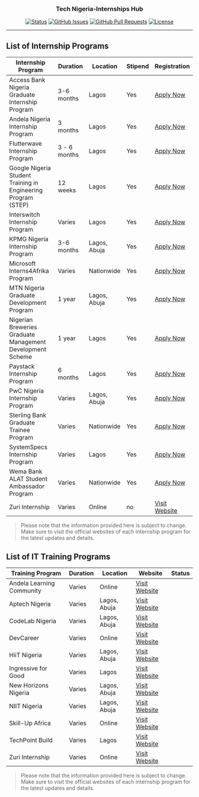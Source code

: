 <h3 align="center">Tech Nigeria-Internships Hub</h3>

<div align="center">

[![Status](https://img.shields.io/badge/status-active-success.svg)](https://github.com/Petsamuel/TechNigeria-InternshipsHub) [![GitHub Issues](https://img.shields.io/github/issues/kylelobo/The-Documentation-Compendium.svg)](https://github.com/TechNigeria-InternshipsHub) [![GitHub Pull Requests](https://img.shields.io/github/issues-pr/kylelobo/The-Documentation-Compendium.svg)](https://github.com/kylelobo/The-Documentation-Compendium/pulls)
[![License](https://img.shields.io/badge/license-MIT-blue.svg)](/LICENSE)

</div>

---

## List of Internship Programs

| Internship Program                                            | Duration     | Location     | Stipend | Registration                                                                 |
| ------------------------------------------------------------- | ------------ | ------------ | ------- | ---------------------------------------------------------------------------- |
| Access Bank Nigeria Graduate Internship Program               | 3-6 months   | Lagos        | Yes     | [Apply Now](https://www.accessbankplc.com/careers/job-opportunities)                                   |
| Andela Nigeria Internship Program                             | 3 months     | Lagos        | Yes     | [Apply Now](https://andela.com/careers)                                      |
| Flutterwave Internship Program                                | 3 - 6 months | Lagos        | Yes     | [Apply Now](https://flutterwave.com/careers)                                 |
| Google Nigeria Student Training in Engineering Program (STEP) | 12 weeks     | Lagos        | Yes     | [Apply Now](https://buildyourfuture.withgoogle.com/programs/step/)           |
| Interswitch Internship Program                                | Varies       | Lagos        | Yes     | [Apply Now](https://www.interswitchgroup.com/careers)                        |
| KPMG Nigeria Internship Program                               | 3-6 months   | Lagos, Abuja | Yes     | [Apply Now](https://www.kpmg.com)                                            |
| Microsoft Interns4Afrika Program                              | Varies       | Nationwide   | Yes     | [Apply Now](https://www.microsoft.com/en-af/Interns4Afrika)                  |
| MTN Nigeria Graduate Development Program                      | 1 year       | Lagos, Abuja | Yes     | [Apply Now](https://group.mtn.com/careers/)                                       |
| Nigerian Breweries Graduate Management Development Scheme     | 1 year       | Lagos        | Yes     | [Apply Now](https://www.nigerianbreweries.com)                               |
| Paystack Internship Program                                   | 6 months     | Lagos        | Yes     | [Apply Now](https://paystack.com/careers)                                    |
| PwC Nigeria Internship Program                                | Varies       | Lagos, Abuja | Yes     | [Apply Now](https://www.pwc.com/ng/en/careers/internship-opportunities.html) |
| Sterling Bank Graduate Trainee Program                        | Varies       | Nationwide   | Yes     | [Apply Now](https://sterling.ng/graduatetrainee)                             |
| SystemSpecs Internship Program                                | Varies       | Lagos        | Yes     | [Apply Now](https://systemspecs.com.ng/the-academy/)                                  |
| Wema Bank ALAT Student Ambassador Program                     | Varies       | Nationwide   | Yes     | [Apply Now](https://www.alat.ng/ambassadors)                                 |
| Zuri Internship           | Varies   | Online       |no| [Visit Website](Https://internship.zuri.team)  |

> Please note that the information provided here is subject to change. Make sure to visit the official websites of each internship program for the latest updates and details.

## List of IT Training Programs

| Training Program          | Duration | Location     | Website                                        | Status |
| ------------------------- | -------- | ------------ | ---------------------------------------------- | ------ |
| Andela Learning Community | Varies   | Online       | [Visit Website](https://andela.com/alc)        |
| Aptech Nigeria            | Varies   | Lagos, Abuja | [Visit Website](https://www.aptech-ng.com)     |
| CodeLab Nigeria           | Varies   | Lagos, Abuja | [Visit Website](https://www.codelab.com.ng)    |
| DevCareer                 | Varies   | Online       | [Visit Website](https://devcareer.io)          |
| HiiT Nigeria              | Varies   | Lagos, Abuja | [Visit Website](https://www.hiitplc.com)       |
| Ingressive for Good       | Varies   | Lagos        | [Visit Website](https://ingressive.org)        |
| New Horizons Nigeria      | Varies   | Lagos, Abuja | [Visit Website](https://www.newhorizons.com)   |
| NIIT Nigeria              | Varies   | Lagos, Abuja | [Visit Website](https://www.niit.com)          |
| Skill-Up Africa           | Varies   | Online       | [Visit Website](https://www.skillupafrica.com) |
| TechPoint Build           | Varies   | Lagos        | [Visit Website](https://techpoint.africa)      |
| Zuri Internship           | Varies   | Online       | [Visit Website](Https://internship.zuri.team)  |

> Please note that the information provided here is subject to change. Make sure to visit the official websites of each internship program for the latest updates and details.
